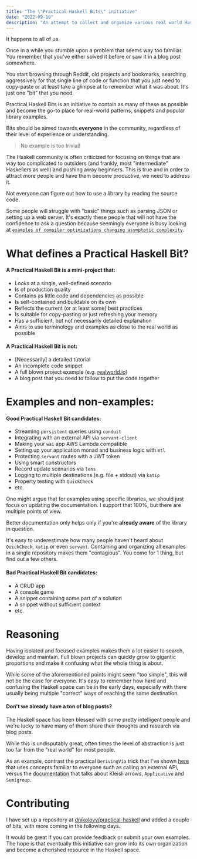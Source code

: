```yaml
---
title: "The \"Practical Haskell Bits\" initiative"
date: "2022-09-10"
description: "An attempt to collect and organize various real world Haskell patterns, snippets and popular library examples."
---
```


It happens to all of us.

Once in a while you stumble upon a problem that seems way too familiar. You remember that you've either solved it before or saw it in a blog post somewhere.

You start browsing through Reddit, old projects and bookmarks, searching aggressively for that single line of code or function that you just need to copy-paste or at least take a glimpse at to remember what it was about. It's just one "bit" that you need.

Practical Haskell Bits is an initiative to contain as many of these as possible and become the go-to place for real-world patterns, snippets and popular library examples.

Bits should be aimed towards **everyone** in the community, regardless of their level of experience or understanding.

> No example is too trivial!

The Haskell community is often criticized for focusing on things that are way too complicated to outsiders (and frankly, most "intermediate" Haskellers as well) and pushing away beginners. This is true and in order to attract more people and have them become productive, we need to address it.

Not everyone can figure out how to use a library by reading the source code.

Some people will struggle with "basic" things such as parsing JSON or setting up a web server. It's exactly these people that will not have the confidence to ask a question because seemingly everyone is busy looking at [`examples of compiler optimizations changing asymptotic complexity`](https://www.reddit.com/r/haskell/comments/xah8v1/examples_of_compiler_optimizations_changing/).

# What defines a Practical Haskell Bit?

#### A Practical Haskell Bit is a **mini-project** that:


* Looks at a single, well-defined scenario
* Is of production quality
* Contains as little code and dependencies as possible
* Is self-contained and buildable on its own
* Reflects the current (or at least some) best practices
* Is suitable for copy-pasting or just refreshing your memory
* Has a sufficient, but not necessarily detailed explanation
* Aims to use terminology and examples as close to the real world as possible

#### A Practical Haskell Bit is **not**:

* [Necessarily] a detailed tutorial
* An incomplete code snippet
* A full blown project example (e.g. [realworld.io](realworld.io))
* A blog post that you need to follow to put the code together

# Examples and non-examples:

#### Good Practical Haskell Bit candidates:

* Streaming `persistent` queries using `conduit`
* Integrating with an external API via `servant-client`
* Making your `wai` app AWS Lambda compatible
* Setting up your application monad and business logic with `mtl`
* Protecting `servant` routes with a JWT token
* Using smart constructors
* Record update scenarios via `lens`
* Logging to multiple destinations (e.g. file + stdout) via `katip`
* Property testing with `QuickCheck`
* etc.

One might argue that for examples using specific libraries, we should just focus on updating the documentation. I support that 100%, but there are multiple points of view.

Better documentation only helps only if you're **already aware** of the library in question.

It's easy to underestimate how many people haven't heard about `QuickCheck`, `katip` or even `servant`. Containing and organizing all examples in a single repository makes them "contagious". You come for 1 thing, but find out a few others.

#### Bad Practical Haskell Bit candidates:

* A CRUD app
* A console game
* A snippet containing some part of a solution
* A snippet without sufficient context
* etc.

# Reasoning

Having isolated and focused examples makes them a lot easier to search, develop and maintain. Full blown projects can quickly grow to gigantic proportions and make it confusing what the whole thing is about.

While some of the aforementioned points might seem "too simple", this will not be the case for everyone. It's easy to remember how hard and confusing the Haskell space can be in the early days, especially with there usually being multiple "correct" ways of reaching the same destination.

#### Don't we already have a ton of blog posts?

The Haskell space has been blessed with some pretty intelligent people and we're lucky to have many of them share their thoughts and research via blog posts.

While this is undisputably great, often times the level of abstraction is just too far from the "real world" for most people.

As an example, contrast the practical `DerivingVia` trick that I've shown [here](/practical-haskell-deriving-via) that uses concepts familiar to everyone such as calling an external API, versus the [documentation](https://ghc.gitlab.haskell.org/ghc/doc/users_guide/exts/deriving_via.html) that talks about Kleisli arrows, `Applicative` and `Semigroup`.

# Contributing

I have set up a repository at [dnikolovv/practical-haskell](https://github.com/dnikolovv/practical-haskell) and added a couple of bits, with more coming in the following days.

It would be great if you can provide feedback or submit your own examples. The hope is that eventually this initiative can grow into its own organization and become a cherished resource in the Haskell space.
